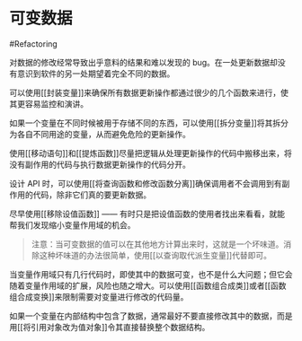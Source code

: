 # 可变数据
#Refactoring 

对数据的修改经常导致出乎意料的结果和难以发现的 bug。在一处更新数据却没有意识到软件的另一处期望着完全不同的数据。

可以使用[[封装变量]]来确保所有数据更新操作都通过很少的几个函数来进行，使其更容易监控和演讲。

如果一个变量在不同时候被用于存储不同的东西，可以使用[[拆分变量]]将其拆分为各自不同用途的变量，从而避免危险的更新操作。

使用[[移动语句]]和[[提炼函数]]尽量把逻辑从处理更新操作的代码中搬移出来，将没有副作用的代码与执行数据更新操作的代码分开。

设计 API 时，可以使用[[将查询函数和修改函数分离]]确保调用者不会调用到有副作用的代码，除非它们真的要更新数据。

尽早使用[[移除设值函数]] —— 有时只是把设值函数的使用者找出来看看，就能帮我们发现缩小变量作用域的机会。

> 注意：当可变数据的值可以在其他地方计算出来时，这就是一个坏味道。消除这种坏味道的办法很简单，使用[[以查询取代派生变量]]代替即可。

当变量作用域只有几行代码时，即使其中的数据可变，也不是什么大问题；但它会随着变量作用域的扩展，风险也随之增大。可以使用[[函数组合成类]]或者[[函数组合成变换]]来限制需要对变量进行修改的代码量。

如果一个变量在内部结构中包含了数据，通常最好不要直接修改其中的数据，而是用[[将引用对象改为值对象]]令其直接替换整个数据结构。